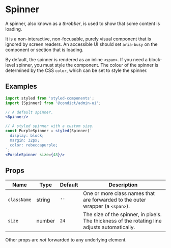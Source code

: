 # Spinner

A spinner, also known as a _throbber_, is used to show that some content is loading.

It is a non-interactive, non-focusable, purely visual component that is ignored by screen readers. An accessible UI should set `aria-busy` on the component or section that is loading.

By default, the spinner is rendered as an inline `<span>`. If you need a block-level spinner, you must style the component. The colour of the spinner is determined by the CSS `color`, which can be set to style the spinner.

## Examples

```jsx
import styled from 'styled-components';
import {Spinner} from '@condict/admin-ui';

// A default spinner.
<Spinner/>

// A styled spinner with a custom size.
const PurpleSpinner = styled(Spinner)`
  display: block;
  margin: 32px;
  color: rebeccapurple;
`;
<PurpleSpinner size={48}/>
```

## Props

| Name | Type | Default | Description |
| --- | --- | --- | --- |
| `className` | string | `''` | One or more class names that are forwarded to the outer wrapper (a `<span>`). |
| `size` | number | `24` | The size of the spinner, in pixels. The thickness of the rotating line adjusts automatically. |

Other props are _not_ forwarded to any underlying element.
